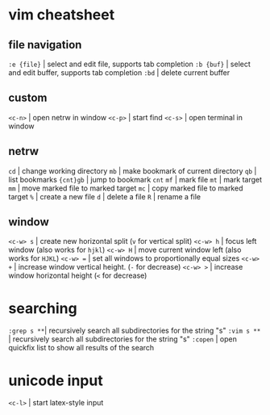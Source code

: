 # vim cheatsheet

## file navigation

`:e {file}`	| select and edit file, supports tab completion
`:b {buf}`	| select and edit buffer, supports tab completion
`:bd`		| delete current buffer

## custom 

`<c-n>`		| open netrw in window
`<c-p>`		| start find
`<c-s>`		| open terminal in window

## netrw

`cd`		| change working directory
`mb`		| make bookmark of current directory
`qb`		| list bookmarks
`{cnt}gb`	| jump to bookmark `cnt`
`mf`		| mark file
`mt`		| mark target
`mm`		| move marked file to marked target
`mc`		| copy marked file to marked target
`%`			| create a new file
`d`			| delete a file
`R`			| rename a file

## window

`<c-w> s`	| create new horizontal split (`v` for vertical split)
`<c-w> h`	| focus left window (also works for `hjkl`)
`<c-w> H`	| move current window left (also works for `HJKL`)
`<c-w> =`	| set all windows to proportionally equal sizes
`<c-w> +`	| increase window vertical height. (`-` for decrease)
`<c-w> >`	| increase window horizontal height (`<` for decrease)

# searching

`:grep s **`| recursively search all subdirectories for the string "s"
`:vim s **`	| recursively search all subdirectories for the string "s"
`:copen`	| open quickfix list to show all results of the search

# unicode input

`<c-l>`		| start latex-style input

